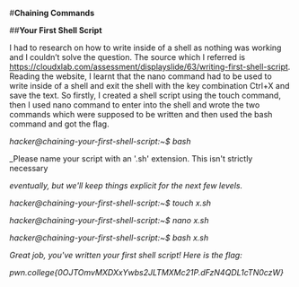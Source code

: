#**Chaining Commands**

##**Your First Shell Script**

I had to research on how to write inside of a shell as nothing was working and I couldn’t solve the question. The source which I referred is  <https://cloudxlab.com/assessment/displayslide/63/writing-first-shell-script>. Reading the website, I learnt that the nano command had to be used to write inside of a shell and exit the shell with the key combination Ctrl+X and save the text. So firstly, I created a shell script using the touch command, then I used nano command to enter into the shell and wrote the two commands which were supposed to be written and then used the bash command and got the flag.

_hacker@chaining-your-first-shell-script:~$ bash_

_Please name your script with an '.sh' extension. This isn't strictly necessary

_eventually, but we'll keep things explicit for the next few levels._

_hacker@chaining-your-first-shell-script:~$ touch x.sh_

_hacker@chaining-your-first-shell-script:~$ nano x.sh_

_hacker@chaining-your-first-shell-script:~$ bash x.sh_

_Great job, you've written your first shell script! Here is the flag:_

_pwn.college{0OJTOmvMXDXxYwbs2JLTMXMc21P.dFzN4QDL1cTN0czW}_
